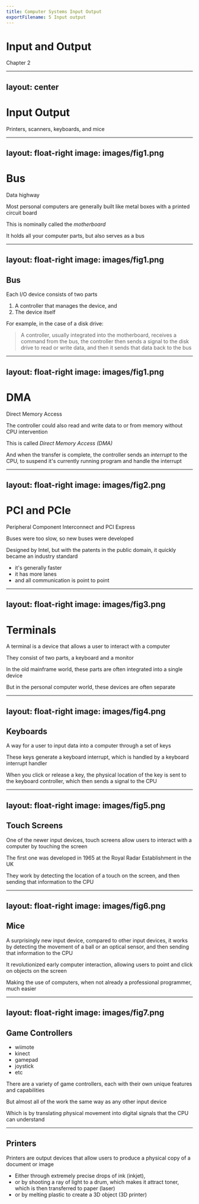 ```yaml
---
title: Computer Systems Input Output
exportFilename: 5 Input output
---
```


# Input and Output
Chapter 2

---
layout: center
---

# Input Output
Printers, scanners, keyboards, and mice

---
layout: float-right
image: images/fig1.png
---

# Bus
Data highway

Most personal computers are generally built like metal boxes with a printed circuit board

This is nominally called the *motherboard*

It holds all your computer parts, but also serves as a bus

---
layout: float-right
image: images/fig1.png
---

## Bus

Each I/O device consists of two parts
1. A controller that manages the device, and
2. The device itself

For example, in the case of a disk drive:
> A controller, usually integrated into the motherboard, receives a command from the bus, the controller then sends a signal to the disk drive to read or write data, and then it sends that data back to the bus

---
layout: float-right
image: images/fig1.png
---

# DMA
Direct Memory Access

The controller could also read and write data to or from memory without CPU intervention

This is called *Direct Memory Access (DMA)*

And when the transfer is complete, the controller sends an *interrupt* to the CPU, to suspend it's currently running program and handle the interrupt

---
layout: float-right
image: images/fig2.png
---

# PCI and PCIe
Peripheral Component Interconnect and PCI Express

Buses were too slow, so new buses were developed

Designed by Intel, but with the patents in the public domain, it quickly became an industry standard
- it's generally faster
- it has more lanes
- and all communication is point to point

---
layout: float-right
image: images/fig3.png
---

# Terminals
A terminal is a device that allows a user to interact with a computer

They consist of two parts, a keyboard and a monitor

In the old mainframe world, these parts are often integrated into a single device

But in the personal computer world, these devices are often separate

---
layout: float-right
image: images/fig4.png
---

## Keyboards

A way for a user to input data into a computer through a set of keys

These keys generate a keyboard interrupt, which is handled by a keyboard interrupt handler

When you click or release a key, the physical location of the key is sent to the keyboard controller, which then sends a signal to the CPU

---
layout: float-right
image: images/fig5.png
---

## Touch Screens

One of the newer input devices, touch screens allow users to interact with a computer by touching the screen

The first one was developed in 1965 at the Royal Radar Establishment in the UK

They work by detecting the location of a touch on the screen, and then sending that information to the CPU

---
layout: float-right
image: images/fig6.png
---

## Mice

A surprisingly new input device, compared to other input devices, it works by detecting the movement of a ball or an optical sensor, and then sending that information to the CPU

It revolutionized early computer interaction, allowing users to point and click on objects on the screen

Making the use of computers, when not already a professional programmer, much easier

---
layout: float-right
image: images/fig7.png
---

## Game Controllers

- wiimote
- kinect
- gamepad
- joystick
- etc

There are a variety of game controllers, each with their own unique features and capabilities

But almost all of the work the same way as any other input device

Which is by translating physical movement into digital signals that the CPU can understand

---

## Printers

Printers are output devices that allow users to produce a physical copy of a document or image

- Either through extremely precise drops of ink (inkjet), 
- or by shooting a ray of light to a drum, which makes it attract toner, which is then transferred to paper (laser)
- or by melting plastic to create a 3D object (3D printer)

